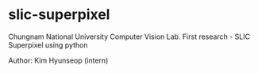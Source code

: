 # slic-superpixel

Chungnam National University
Computer Vision Lab.
First research - SLIC Superpixel
using python

Author: Kim Hyunseop (intern)
